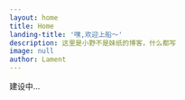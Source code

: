 ```yaml
---
layout: home
title: Home
landing-title: '嘿,欢迎上船～'
description: 这里是小野不是妹纸的博客，什么都写
image: null
author: Lament
---
```

建设中...
